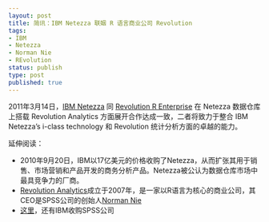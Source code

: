 ```yaml
--- 
layout: post
title: 简讯：IBM Netezza 联姻 R 语言商业公司 Revolution
tags: 
- IBM
- Netezza
- Norman Nie
- REvolution
status: publish
type: post
published: true
---
```

2011年3月14日，<a href="www.netezza.com">IBM Netezza</a> 同 <a href="http://www.revolutionanalytics.com">Revolution R Enterprise</a> 在 Netezza 数据仓库上搭载 Revolution Analytics 方面展开合作达成一致，二者将致力于整合 IBM Netezza’s i-class technology 和 Revolution 统计分析方面的卓越的能力。

延伸阅读：
<ul>
	<li>2010年9月20日，IBM以17亿美元的价格收购了Netezza，从而扩张其用于销售、市场营销和产品开发的商务分析产品。Netezza被公认为数据仓库市场中最具竞争力的厂商。</li>
	<li><a href="http://www.revolutionanalytics.com" target="_blank">Revolution Analytics</a>成立于2007年，是一家以R语言为核心的商业公司，其CEO是SPSS公司的创始人<a href="http://bjt.cos.name/2009/10/spss-norman-nie-r/" target="_blank">Norman Nie</a></li>
	<li><a href="http://bjt.cos.name/2009/07/ibm-spss-acquisition/" target="_blank">这里</a>，还有IBM收购SPSS公司</li>
</ul>
